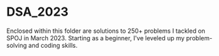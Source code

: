 # DSA_2023
Enclosed within this folder are solutions to 250+ problems I tackled on SPOJ in March 2023. Starting as a beginner, I've leveled up my problem-solving and coding skills.
